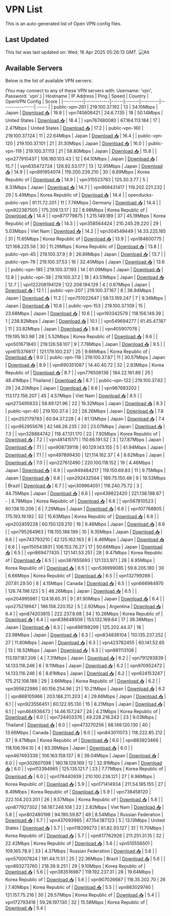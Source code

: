 # VPN List

This is an auto-generated list of Open VPN config files.

## Last Updated

This list was last updated on: Wed, 16 Apr 2025 05:26:13 GMT.
![Alt](https://repobeats.axiom.co/api/embed/186b98318ef1479477931607c1ad7d823f12451f.svg "Repobeats analytics image")

## Available Servers

Below is the list of available VPN servers:

(You may connect to any of these VPN servers with: Username: 'vpn', Password: 'vpn'.)
| Hostname | IP Address | Ping | Speed | Country | OpenVPN Config | Score |
|----------|------------|------|-------|---------|----------------| ----- |
| public-vpn-261 | 219.100.37.192 | 13 | 34.10Mbps | Japan | [Download 📥](./configs/server_0_JP.ovpn) | 19.8 |
| vpn740608421 | 24.6.7.135 | 18 | 50.14Mbps | United States | [Download 📥](./configs/server_1_US.ovpn) | 18.4 |
| vpn767480080 | 67.164.113.184 | 17 | 2.47Mbps | United States | [Download 📥](./configs/server_2_US.ovpn) | 17.2 |
| public-vpn-160 | 219.100.37.124 | 11 | 22.64Mbps | Japan | [Download 📥](./configs/server_3_JP.ovpn) | 16.4 |
| public-vpn-120 | 219.100.37.101 | 21 | 31.30Mbps | Japan | [Download 📥](./configs/server_4_JP.ovpn) | 16.0 |
| public-vpn-119 | 219.100.37.113 | 21 | 58.80Mbps | Japan | [Download 📥](./configs/server_5_JP.ovpn) | 15.8 |
| vpn277910437 | 106.180.103.43 | 12 | 64.10Mbps | Japan | [Download 📥](./configs/server_6_JP.ovpn) | 15.7 |
| vpn635472724 | 126.92.53.177 | 13 | 12.95Mbps | Japan | [Download 📥](./configs/server_7_JP.ovpn) | 14.9 |
| vpn891854074 | 119.200.239.210 | 30 | 6.89Mbps | Korea Republic of | [Download 📥](./configs/server_8_KR.ovpn) | 14.9 |
| vpn315523783 | 125.30.3.77 | 5 | 8.33Mbps | Japan | [Download 📥](./configs/server_9_JP.ovpn) | 14.7 |
| vpn969431417 | 119.202.221.232 | 29 | 5.49Mbps | Korea Republic of | [Download 📥](./configs/server_10_KR.ovpn) | 14.4 |
| openducks-public-vpn | 91.11.72.201 | 11 | 7.76Mbps | Germany | [Download 📥](./configs/server_11_DE.ovpn) | 14.4 |
| vpn922387505 | 175.209.13.17 | 32 | 8.98Mbps | Korea Republic of | [Download 📥](./configs/server_12_KR.ovpn) | 14.4 |
| vpn871779875 | 1.215.149.189 | 37 | 45.19Mbps | Korea Republic of | [Download 📥](./configs/server_13_KR.ovpn) | 14.3 |
| vpn358564424 | 210.245.29.220 | 29 | 5.03Mbps | Viet Nam | [Download 📥](./configs/server_14_VN.ovpn) | 14.2 |
| vpn304549449 | 14.33.225.165 | 31 | 11.65Mbps | Korea Republic of | [Download 📥](./configs/server_15_KR.ovpn) | 13.9 |
| vpn184600775 | 121.168.225.56 | 30 | 11.29Mbps | Korea Republic of | [Download 📥](./configs/server_16_KR.ovpn) | 13.8 |
| public-vpn-45 | 219.100.37.9 | 9 | 26.89Mbps | Japan | [Download 📥](./configs/server_17_JP.ovpn) | 13.7 |
| public-vpn-78 | 219.100.37.53 | 16 | 32.40Mbps | Japan | [Download 📥](./configs/server_18_JP.ovpn) | 13.6 |
| public-vpn-185 | 219.100.37.193 | 14 | 61.09Mbps | Japan | [Download 📥](./configs/server_19_JP.ovpn) | 12.8 |
| public-vpn-38 | 219.100.37.2 | 18 | 43.51Mbps | Japan | [Download 📥](./configs/server_20_JP.ovpn) | 12.7 |
| vpn122208194129 | 122.208.194.129 | 4 | 0.67Mbps | Japan | [Download 📥](./configs/server_21_JP.ovpn) | 12.1 |
| public-vpn-207 | 219.100.37.167 | 8 | 36.94Mbps | Japan | [Download 📥](./configs/server_22_JP.ovpn) | 11.2 |
| vpn751022647 | 58.13.169.247 | 7 | 9.34Mbps | Japan | [Download 📥](./configs/server_23_JP.ovpn) | 10.8 |
| public-vpn-153 | 219.100.37.109 | 15 | 23.68Mbps | Japan | [Download 📥](./configs/server_24_JP.ovpn) | 10.6 |
| vpn193342579 | 118.156.149.39 | 1 | 238.82Mbps | Japan | [Download 📥](./configs/server_25_JP.ovpn) | 10.1 |
| vpn549694277 | 61.45.47.187 | 11 | 33.82Mbps | Japan | [Download 📥](./configs/server_26_JP.ovpn) | 9.8 |
| vpn405907076 | 119.195.163.98 | 28 | 5.52Mbps | Korea Republic of | [Download 📥](./configs/server_27_KR.ovpn) | 9.6 |
| vpn501671840 | 219.126.58.107 | 9 | 7.78Mbps | Japan | [Download 📥](./configs/server_28_JP.ovpn) | 9.5 |
| vpn615376617 | 121.179.100.237 | 25 | 9.66Mbps | Korea Republic of | [Download 📥](./configs/server_29_KR.ovpn) | 9.0 |
| public-vpn-118 | 219.100.37.87 | 11 | 30.57Mbps | Japan | [Download 📥](./configs/server_30_JP.ovpn) | 8.9 |
| vpn890351087 | 14.40.40.72 | 32 | 2.83Mbps | Korea Republic of | [Download 📥](./configs/server_31_KR.ovpn) | 8.7 |
| vpn776506136 | 184.22.161.89 | 25 | 48.41Mbps | Thailand | [Download 📥](./configs/server_32_TH.ovpn) | 8.7 |
| public-vpn-122 | 219.100.37.62 | 29 | 24.20Mbps | Japan | [Download 📥](./configs/server_33_JP.ovpn) | 8.6 |
| vpn987683202 | 113.172.156.207 | 45 | 4.57Mbps | Viet Nam | [Download 📥](./configs/server_34_VN.ovpn) | 8.5 |
| vpn273495833 | 58.89.121.96 | 22 | 19.32Mbps | Japan | [Download 📥](./configs/server_35_JP.ovpn) | 8.3 |
| public-vpn-40 | 219.100.37.4 | 22 | 28.26Mbps | Japan | [Download 📥](./configs/server_36_JP.ovpn) | 7.8 |
| vpn202179783 | 60.94.37.228 | 4 | 61.13Mbps | Japan | [Download 📥](./configs/server_37_JP.ovpn) | 7.4 |
| vpn952955676 | 42.146.26.235 | 20 | 23.07Mbps | Japan | [Download 📥](./configs/server_38_JP.ovpn) | 7.3 |
| vpn328884742 | 118.47.131.170 | 22 | 7.92Mbps | Korea Republic of | [Download 📥](./configs/server_39_KR.ovpn) | 7.2 |
| vpn481415171 | 110.66.191.52 | 3 | 127.87Mbps | Japan | [Download 📥](./configs/server_40_JP.ovpn) | 7.1 |
| vpn908739118 | 60.129.143.155 | 5 | 41.94Mbps | Japan | [Download 📥](./configs/server_41_JP.ovpn) | 7.1 |
| vpn497899430 | 121.114.162.37 | 4 | 8.62Mbps | Japan | [Download 📥](./configs/server_42_JP.ovpn) | 7.0 |
| vpn227612490 | 220.100.118.152 | 19 | 4.46Mbps | Japan | [Download 📥](./configs/server_43_JP.ovpn) | 6.9 |
| vpn949484217 | 119.150.69.83 | 11 | 9.75Mbps | Japan | [Download 📥](./configs/server_44_JP.ovpn) | 6.8 |
| vpn292432564 | 189.75.150.48 | 9 | 19.53Mbps | Brazil | [Download 📥](./configs/server_45_BR.ovpn) | 6.7 |
| vpn309964051 | 118.240.75.72 | 3 | 44.75Mbps | Japan | [Download 📥](./configs/server_46_JP.ovpn) | 6.6 |
| vpn439822420 | 221.138.198.67 | - | 8.78Mbps | Korea Republic of | [Download 📥](./configs/server_47_KR.ovpn) | 6.6 |
| vpn567810523 | 60.138.10.206 | 6 | 7.29Mbps | Japan | [Download 📥](./configs/server_48_JP.ovpn) | 6.6 |
| vpn107768805 | 175.193.19.192 | 32 | 15.63Mbps | Korea Republic of | [Download 📥](./configs/server_49_KR.ovpn) | 6.6 |
| vpn202459228 | 60.150.129.210 | 16 | 9.46Mbps | Japan | [Download 📥](./configs/server_50_JP.ovpn) | 6.6 |
| vpn795264963 | 118.155.188.199 | 10 | 9.35Mbps | Japan | [Download 📥](./configs/server_51_JP.ovpn) | 6.6 |
| vpn743793210 | 42.125.162.163 | 8 | 6.46Mbps | Japan | [Download 📥](./configs/server_52_JP.ovpn) | 6.6 |
| vpn150543831 | 106.153.76.27 | 17 | 50.68Mbps | Japan | [Download 📥](./configs/server_53_JP.ovpn) | 6.5 |
| vpn869477435 | 121.141.53.251 | 28 | 9.47Mbps | Korea Republic of | [Download 📥](./configs/server_54_KR.ovpn) | 6.5 |
| vpn387855693 | 121.133.97.1 | 28 | 8.95Mbps | Korea Republic of | [Download 📥](./configs/server_55_KR.ovpn) | 6.5 |
| vpn536999085 | 59.8.205.180 | 30 | 6.66Mbps | Korea Republic of | [Download 📥](./configs/server_56_KR.ovpn) | 6.5 |
| vpn132799288 | 207.81.29.50 | 8 | 4.15Mbps | Canada | [Download 📥](./configs/server_57_CA.ovpn) | 6.5 |
| vpn666984970 | 126.74.196.123 | 5 | 48.26Mbps | Japan | [Download 📥](./configs/server_58_JP.ovpn) | 6.5 |
| vpn204995981 | 124.18.65.31 | 9 | 81.90Mbps | Japan | [Download 📥](./configs/server_59_JP.ovpn) | 6.4 |
| vpn275219947 | 186.158.220.152 | 5 | 2.92Mbps | Argentina | [Download 📥](./configs/server_60_AR.ovpn) | 6.4 |
| vpn874203815 | 222.237.8.68 | 34 | 10.26Mbps | Korea Republic of | [Download 📥](./configs/server_61_KR.ovpn) | 6.4 |
| vpn838648509 | 153.132.169.64 | 17 | 39.36Mbps | Japan | [Download 📥](./configs/server_62_JP.ovpn) | 6.3 |
| vpn498198299 | 125.202.44.37 | 18 | 23.98Mbps | Japan | [Download 📥](./configs/server_63_JP.ovpn) | 6.3 |
| vpn834836104 | 110.135.237.252 | 27 | 11.60Mbps | Japan | [Download 📥](./configs/server_64_JP.ovpn) | 6.3 |
| vpn423782455 | 60.141.52.65 | 13 | 16.52Mbps | Japan | [Download 📥](./configs/server_65_JP.ovpn) | 6.3 |
| vpn981113108 | 113.197.187.206 | 4 | 7.31Mbps | Japan | [Download 📥](./configs/server_66_JP.ovpn) | 6.2 |
| vpn791293839 | 14.133.116.246 | 6 | 9.11Mbps | Japan | [Download 📥](./configs/server_67_JP.ovpn) | 6.2 |
| vpn970952472 | 14.133.116.246 | 6 | 8.61Mbps | Japan | [Download 📥](./configs/server_68_JP.ovpn) | 6.2 |
| vpn624153247 | 175.212.106.188 | 29 | 3.66Mbps | Korea Republic of | [Download 📥](./configs/server_69_KR.ovpn) | 6.2 |
| vpn395622986 | 60.156.254.96 | 21 | 10.21Mbps | Japan | [Download 📥](./configs/server_70_JP.ovpn) | 6.2 |
| vpn868105966 | 203.188.211.203 | 4 | 29.66Mbps | Japan | [Download 📥](./configs/server_71_JP.ovpn) | 6.1 |
| vpn923556451 | 60.122.95.130 | 15 | 8.21Mbps | Japan | [Download 📥](./configs/server_72_JP.ovpn) | 6.1 |
| vpn464936473 | 14.46.157.247 | 24 | 4.21Mbps | Korea Republic of | [Download 📥](./configs/server_73_KR.ovpn) | 6.0 |
| vpn724403376 | 49.228.218.243 | 23 | 9.03Mbps | Thailand | [Download 📥](./configs/server_74_TH.ovpn) | 6.0 |
| vpn473270256 | 68.149.120.130 | 40 | 13.66Mbps | Canada | [Download 📥](./configs/server_75_CA.ovpn) | 6.0 |
| vpn843011073 | 118.222.85.212 | 37 | 9.47Mbps | Korea Republic of | [Download 📥](./configs/server_76_KR.ovpn) | 6.0 |
| vpn883923466 | 118.106.194.10 | 4 | 93.39Mbps | Japan | [Download 📥](./configs/server_77_JP.ovpn) | 6.0 |
| vpn467493339 | 106.163.159.137 | 8 | 39.04Mbps | Japan | [Download 📥](./configs/server_78_JP.ovpn) | 6.0 |
| vpn302607098 | 180.18.129.169 | 12 | 32.91Mbps | Japan | [Download 📥](./configs/server_79_JP.ovpn) | 6.0 |
| vpn113394965 | 125.135.121.7 | 23 | 7.77Mbps | Korea Republic of | [Download 📥](./configs/server_80_KR.ovpn) | 6.0 |
| vpn178440939 | 210.100.238.121 | 27 | 9.96Mbps | Korea Republic of | [Download 📥](./configs/server_81_KR.ovpn) | 5.9 |
| vpn171414934 | 211.54.185.155 | 27 | 8.49Mbps | Korea Republic of | [Download 📥](./configs/server_82_KR.ovpn) | 5.9 |
| vpn738458120 | 222.104.203.201 | 26 | 9.57Mbps | Korea Republic of | [Download 📥](./configs/server_83_KR.ovpn) | 5.8 |
| vpn877927302 | 58.187.248.108 | 22 | 2.82Mbps | Viet Nam | [Download 📥](./configs/server_84_VN.ovpn) | 5.8 |
| vpn802480198 | 94.190.59.87 | 49 | 8.54Mbps | Russian Federation | [Download 📥](./configs/server_85_RU.ovpn) | 5.7 |
| vpn437093965 | 47.154.187.123 | 5 | 13.13Mbps | United States | [Download 📥](./configs/server_86_US.ovpn) | 5.7 |
| vpn118299273 | 61.82.93.127 | 31 | 11.70Mbps | Korea Republic of | [Download 📥](./configs/server_87_KR.ovpn) | 5.7 |
| vpn617762926 | 211.251.31.15 | 32 | 22.42Mbps | Korea Republic of | [Download 📥](./configs/server_88_KR.ovpn) | 5.6 |
| vpn510556501 | 109.165.78.9 | 33 | 4.37Mbps | Russian Federation | [Download 📥](./configs/server_89_RU.ovpn) | 5.6 |
| vpn570007824 | 191.44.11.51 | 25 | 22.36Mbps | Brazil | [Download 📥](./configs/server_90_BR.ovpn) | 5.6 |
| vpn893273760 | 218.39.9.251 | 29 | 9.10Mbps | Korea Republic of | [Download 📥](./configs/server_91_KR.ovpn) | 5.6 |
| vpn383516987 | 119.192.237.31 | 28 | 19.64Mbps | Korea Republic of | [Download 📥](./configs/server_92_KR.ovpn) | 5.6 |
| vpn907026687 | 118.35.202.70 | 26 | 7.40Mbps | Korea Republic of | [Download 📥](./configs/server_93_KR.ovpn) | 5.5 |
| vpn883029740 | 121.157.75.216 | 30 | 29.57Mbps | Korea Republic of | [Download 📥](./configs/server_94_KR.ovpn) | 5.4 |
| vpn172793418 | 59.26.197.130 | 32 | 15.58Mbps | Korea Republic of | [Download 📥](./configs/server_95_KR.ovpn) | 5.4 |
